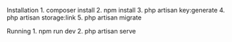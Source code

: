 Installation
    1. composer install
    2. npm install
    3. php artisan key:generate
    4. php artisan storage:link
    5. php artisan migrate

Running
    1. npm run dev
    2. php artisan serve
